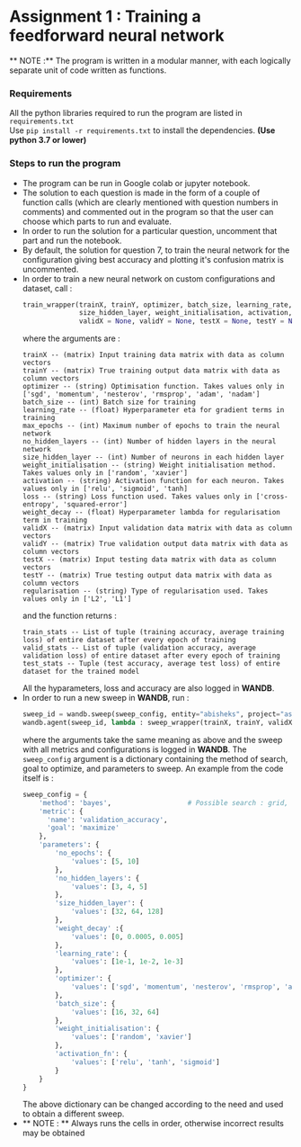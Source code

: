 # Assignment 1 : Training a feedforward neural network

** NOTE :** The program is written in a modular manner, with each logically separate unit of code written as functions.  

### Requirements
All the python libraries required to run the program are listed in `requirements.txt`    
Use `pip install -r requirements.txt` to install the dependencies. **(Use python 3.7 or lower)**

### Steps to run the program
- The program can be run in Google colab or jupyter notebook.
- The solution to each question is made in the form of a couple of function calls (which are clearly mentioned with question numbers in comments) and commented out in the program so that the user can choose which parts to run and evaluate.
- In order to run the solution for a particular question, uncomment that part and run the notebook.
- By default, the solution for question 7, to train the neural network for the configuration giving best accuracy and plotting it's confusion matrix is uncommented.
- In order to train a new neural network on custom configurations and dataset, call :
  ```python
  train_wrapper(trainX, trainY, optimizer, batch_size, learning_rate, max_epochs, no_hidden_layers, 
                size_hidden_layer, weight_initialisation, activation, loss, weight_decay = 0,
                validX = None, validY = None, testX = None, testY = None, regularisation = 'L2')
  ```
  where the arguments are :
  ```
  trainX -- (matrix) Input training data matrix with data as column vectors
  trainY -- (matrix) True training output data matrix with data as column vectors
  optimizer -- (string) Optimisation function. Takes values only in ['sgd', 'momentum', 'nesterov', 'rmsprop', 'adam', 'nadam']
  batch_size -- (int) Batch size for training
  learning_rate -- (float) Hyperparameter eta for gradient terms in training
  max_epochs -- (int) Maximum number of epochs to train the neural network
  no_hidden_layers -- (int) Number of hidden layers in the neural network
  size_hidden_layer -- (int) Number of neurons in each hidden layer
  weight_initialisation -- (string) Weight initialisation method. Takes values only in ['random', 'xavier']
  activation -- (string) Activation function for each neuron. Takes values only in ['relu', 'sigmoid', 'tanh]
  loss -- (string) Loss function used. Takes values only in ['cross-entropy', 'squared-error']
  weight_decay -- (float) Hyperparameter lambda for regularisation term in training
  validX -- (matrix) Input validation data matrix with data as column vectors
  validY -- (matrix) True validation output data matrix with data as column vectors
  testX -- (matrix) Input testing data matrix with data as column vectors
  testY -- (matrix) True testing output data matrix with data as column vectors
  regularisation -- (string) Type of regularisation used. Takes values only in ['L2', 'L1']
  ```
  and the function returns :
  ```
  train_stats -- List of tuple (training accuracy, average training loss) of entire dataset after every epoch of training
  valid_stats -- List of tuple (validation accuracy, average validation loss) of entire dataset after every epoch of training
  test_stats -- Tuple (test accuracy, average test loss) of entire dataset for the trained model
  ```
  All the hyparameters, loss and accuracy are also logged in **WANDB**.
- In order to run a new sweep in **WANDB**, run :
  ```python
  sweep_id = wandb.sweep(sweep_config, entity="abisheks", project="assignment1")
  wandb.agent(sweep_id, lambda : sweep_wrapper(trainX, trainY, validX, validY, testX, testY, loss))
  ```
  where the arguments take the same meaning as above and the sweep with all metrics and configurations is logged in **WANDB**.
  The `sweep_config` argument is a dictionary containing the method of search, goal to optimize, and parameters to sweep. An example from the code itself is :
  ```python
  sweep_config = {
      'method': 'bayes',                   # Possible search : grid, random, bayes
      'metric': {
        'name': 'validation_accuracy',
        'goal': 'maximize'   
      },
      'parameters': {
          'no_epochs': {
              'values': [5, 10]
          },
          'no_hidden_layers': {
              'values': [3, 4, 5]
          },
          'size_hidden_layer': {
              'values': [32, 64, 128]
          },
          'weight_decay' :{
              'values': [0, 0.0005, 0.005]
          },
          'learning_rate': {
              'values': [1e-1, 1e-2, 1e-3]
          },
          'optimizer': {
              'values': ['sgd', 'momentum', 'nesterov', 'rmsprop', 'adam', 'nadam' ]
          },
          'batch_size': {
              'values': [16, 32, 64]
          },
          'weight_initialisation': {
              'values': ['random', 'xavier']
          },
          'activation_fn': {
              'values': ['relu', 'tanh', 'sigmoid']
          }
      }
  }
  ```
  The above dictionary can be changed according to the need and used to obtain a different sweep.
- ** NOTE : ** Always runs the cells in order, otherwise incorrect results may be obtained
